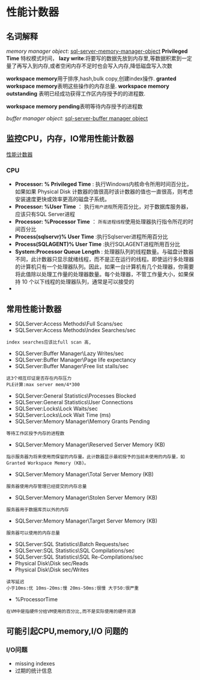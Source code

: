 # 性能计数器


## 名词解释
*memory manager object*: [sql-server-memory-manager-object](https://docs.microsoft.com/en-us/sql/relational-databases/performance-monitor/sql-server-memory-manager-object?view=sql-server-ver15)
**Privileged Time** 特权模式时间，
**lazy write**:将要写的数据先放到内存里,等数据积累到一定量了再写入到内存,或者空闲内存不足时也会写入内存,降低磁盘写入次数

**workspace memory**用于排序,hash,bulk copy,创建index操作.
**granted workspace memory**表明这些操作的内存总量.
**workspace memory outstanding** 表明已经成功获得工作区内存授予的的进程数.

**workspace memory pending**表明等待内存授予的进程数

*buffer manager object*: [sql-server-buffer manager object](https://docs.microsoft.com/en-us/sql/relational-databases/performance-monitor/sql-server-buffer-manager-object?view=sql-server-ver15)

## 监控CPU，内存，IO常用性能计数器
[性能计数器](https://docs.microsoft.com/zh-cn/sql/relational-databases/performance-monitor/monitor-resource-usage-system-monitor?view=sql-server-ver15
)
### CPU
- **Processor: % Privileged Time** : 执行Windows内核命令所用时间百分比，如果如果 Physical Disk 计数器的值很高时该计数器的值也一直很高，则考虑安装速度更快或效率更高的磁盘子系统。
- **Processor: %User Time** ： 执行`用户进程`所用百分比，对于数据库服务器，应该只有SQL Server进程
- **Processor: %Processor Time** ： `所有进程线程`使用处理器执行指令所花的时间百分比
- **Process(sqlservr)\% User Time** :执行Sqlserver进程所用百分比
- **Process(SQLAGENT)\% User Time** :执行SQLAGENT进程所用百分比
- **System:Processor Queue Length** : 处理器队列的线程数量。与磁盘计数器不同，此计数器只显示就绪线程，而不是正在运行的线程。即使运行多处理器的计算机只有一个处理器队列。因此，如果一台计算机有几个处理器，你需要将此值除以处理工作量的处理器数量。每个处理器，不管工作量大小，如果保持 10 个以下线程的处理器队列，通常是可以接受的
- 


## 常用性能计数器

+ SQLServer:Access Methods\Full Scans/sec
+ SQLServer:Access Methods\Index Searches/sec

```
index searches应该比full scan 高,
```

+ SQLServer:Buffer Manager\Lazy Writes/sec
+ SQLServer:Buffer Manager\Page life expectancy
+ SQLServer:Buffer Manager\Free list stalls/sec
```
这3个相互印证是否存在内存压力
PLE计算:max server mem/4*300
```
+ SQLServer:General Statistics\Processes Blocked
+ SQLServer:General Statistics\User Connections
+ SQLServer:Locks\Lock Waits/sec
+ SQLServer:Locks\Lock Wait Time (ms)
+ SQLServer:Memory Manager\Memory Grants Pending
```
等待工作区授予内存的进程数
```
+ SQLServer:Memory Manager\Reserved Server Memory (KB)
```
指示服务器为将来使用而保留的内存量。此计数器显示最初授予的当前未使用的内存量，如Granted Workspace Memory (KB)。
```
+ SQLServer:Memory Manager\Total Server Memory (KB)
```
服务器使用内存管理已经提交的内存总量
```
+ SQLServer:Memory Manager\Stolen Server Memory (KB)
```
服务器用于数据库页以外的内存
```
+ SQLServer:Memory Manager\Target Server Memory (KB)
```
服务器可以使用的内存总量
```
+ SQLServer:SQL Statistics\Batch Requests/sec
+ SQLServer:SQL Statistics\SQL Compilations/sec
+ SQLServer:SQL Statistics\SQL Re-Compilations/sec
+ Physical Disk\Disk sec/Reads
+ Physical Disk\Disk sec/Writes
```
读写延迟
小于10ms:优 10ms-20ms:慢 20ms-50ms:很慢 大于50:很严重
```
+ %ProcessorTime
```
在VM中是指硬件分给VM使用的百分比,而不是实际使用的硬件资源
```
## 可能引起CPU,memory,I/O 问题的

### I/O问题

+ missing indexes
+ 过期的统计信息

### 
